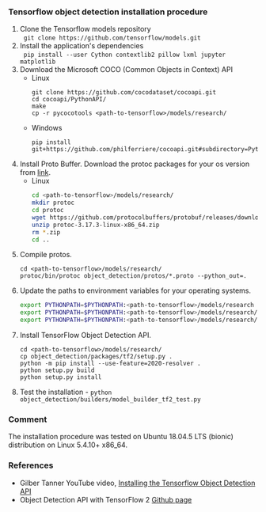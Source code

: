 ### Tensorflow object detection installation procedure

1. Clone the Tensorflow models repository  
   ``` git clone https://github.com/tensorflow/models.git```
2. Install the application's dependencies  
    ``` pip install --user Cython contextlib2 pillow lxml jupyter matplotlib```
3. Download the Microsoft COCO (Common Objects in Context) API  
    - Linux  
        ```
        git clone https://github.com/cocodataset/cocoapi.git
        cd cocoapi/PythonAPI/
        make
        cp -r pycocotools <path-to-tensorflow>/models/research/
        ```  
    - Windows
        ```
        pip install git+https://github.com/philferriere/cocoapi.git#subdirectory=PythonAPI
        ```
4. Install Proto Buffer. Download the protoc packages for your os version from [link](https://github.com/protocolbuffers/protobuf/releases). 
    - Linux  
        ```sh
        cd <path-to-tensorflow>/models/research/
        mkdir protoc
        cd protoc
        wget https://github.com/protocolbuffers/protobuf/releases/download/v3.17.3/protoc-3.17.3-linux-x86_64.zip      
        unzip protoc-3.17.3-linux-x86_64.zip
        rm *.zip
        cd ..        
        ```
5. Compile protos.  
    ```
    cd <path-to-tensorflow>/models/research/
    protoc/bin/protoc object_detection/protos/*.proto --python_out=.
    ```
6. Update the paths to environment variables for your operating systems.
    ```sh
    export PYTHONPATH=$PYTHONPATH:<path-to-tensorflow>/models/research
    export PYTHONPATH=$PYTHONPATH:<path-to-tensorflow>/models/research/object_detection
    export PYTHONPATH=$PYTHONPATH:<path-to-tensorflow>/models/research/slim
    ```
7. Install TensorFlow Object Detection API.
   ```
   cd <path-to-tensorflow>/models/research/
   cp object_detection/packages/tf2/setup.py .
   python -m pip install --use-feature=2020-resolver .
   python setup.py build
   python setup.py install
   ```
8. Test the installation - ```python object_detection/builders/model_builder_tf2_test.py```
### Comment
The installation procedure was tested on Ubuntu 18.04.5 LTS (bionic) distribution on Linux 5.4.10+ x86_64.


### References
* Gilber Tanner YouTube video, [Installing the Tensorflow Object Detection API ](https://www.youtube.com/watch?v=qDm_YOwP2zY)  
* Object Detection API with TensorFlow 2 [Github page](https://github.com/tensorflow/models/blob/master/research/object_detection/g3doc/tf2.md)
